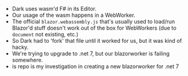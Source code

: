 - Dark uses wasm'd F# in its Editor.
- Our usage of the wasm happens in a WebWorker.
- The official `blazor.webassembly.js` that's usually used to load/run Blazor'd stuff doesn't work out of the box for WebWorkers (due to `document` not existing, etc.)
- So Dark had to 'fork' that file until it worked for us, but it was kind of hacky.
- We're trying to upgrade to .net 7, but our blazorworker is failing somewhere.
- is repo is my investigation in creating a new blazorworker for .net 7
